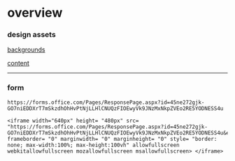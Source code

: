 # overview

### design assets

[backgrounds](https://www.canva.com/design/DAEFYAA_jjo/lo4yXJI26wPnf7FnPl643Q/view?utm_content=DAEFYAA_jjo&utm_campaign=designshare&utm_medium=link&utm_source=publishsharelink)

[content](https://www.canva.com/design/DAEBxerQkOc/S27OoGQWAz_5CZromBWopQ/view?utm_content=DAEBxerQkOc&utm_campaign=designshare&utm_medium=link&utm_source=publishsharelink)

---

### form 

`https://forms.office.com/Pages/ResponsePage.aspx?id=45ne272gjk-GO7niEDDXrT7mSkzdhOhHvPtNjLLHlCNUQzFIOEwyVk9JNzMxNkpZVEo2RE5YODNESS4u`

``` 
<iframe width="640px" height= "480px" src= "https://forms.office.com/Pages/ResponsePage.aspx?id=45ne272gjk-GO7niEDDXrT7mSkzdhOhHvPtNjLLHlCNUQzFIOEwyVk9JNzMxNkpZVEo2RE5YODNESS4u&embed=true" frameborder= "0" marginwidth= "0" marginheight= "0" style= "border: none; max-width:100%; max-height:100vh" allowfullscreen webkitallowfullscreen mozallowfullscreen msallowfullscreen> </iframe>
```